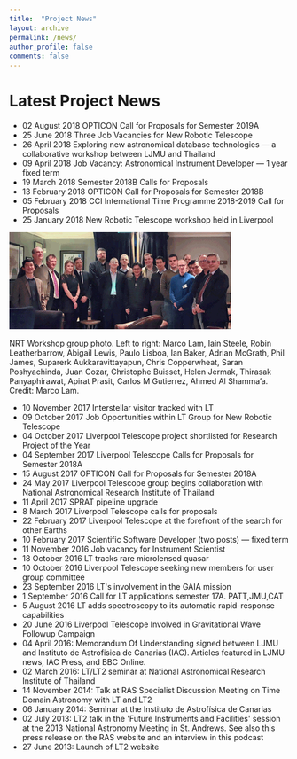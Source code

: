 ```yaml
---
title:  "Project News"
layout: archive
permalink: /news/
author_profile: false
comments: false
---
```


# Latest Project News

* 02 August 2018	OPTICON Call for Proposals for Semester 2019A
* 25 June 2018	Three Job Vacancies for New Robotic Telescope
* 26 April 2018	Exploring new astronomical database technologies — a collaborative workshop between LJMU and Thailand
* 09 April 2018	Job Vacancy: Astronomical Instrument Developer — 1 year fixed term
* 19 March 2018	Semester 2018B Calls for Proposals
* 13 February 2018	OPTICON Call for Proposals for Semester 2018B
* 05 February 2018	CCI International Time Programme 2018-2019 Call for Proposals
* 25 January 2018	New Robotic Telescope workshop held in Liverpool

![NRT workshop photo](_pages/NRTW_group_2_400.png) 

NRT Workshop group photo. Left to right: Marco Lam, Iain Steele, Robin Leatherbarrow, Abigail Lewis, Paulo Lisboa, Ian Baker, Adrian McGrath, Phil James, Suparerk Aukkaravittayapun, Chris Copperwheat, Saran Poshyachinda, Juan Cozar, Christophe Buisset, Helen Jermak, Thirasak Panyaphirawat, Apirat Prasit, Carlos M Gutierrez, Ahmed Al Shamma’a. Credit: Marco Lam.

* 10 November 2017	Interstellar visitor tracked with LT
* 09 October 2017	Job Opportunities within LT Group for New Robotic Telescope
* 04 October 2017	Liverpool Telescope project shortlisted for Research Project of the Year
* 04 September 2017	Liverpool Telescope Calls for Proposals for Semester 2018A
* 15 August 2017	OPTICON Call for Proposals for Semester 2018A
* 24 May 2017	Liverpool Telescope group begins collaboration with National Astronomical Research Institute of Thailand
* 11 April 2017	SPRAT pipeline upgrade
* 8 March 2017	Liverpool Telescope calls for proposals
* 22 February 2017	Liverpool Telescope at the forefront of the search for other Earths
* 10 February 2017	Scientific Software Developer (two posts) — fixed term
* 11 November 2016	Job vacancy for Instrument Scientist
* 18 October 2016	LT tracks rare microlensed quasar
* 10 October 2016	Liverpool Telescope seeking new members for user group committee
* 23 September 2016	LT's involvement in the GAIA mission
* 1 September 2016	Call for LT applications semester 17A. PATT,JMU,CAT
* 5 August 2016	LT adds spectroscopy to its automatic rapid-response capabilities
* 20 June 2016	Liverpool Telescope Involved in Gravitational Wave Followup Campaign
* 04 April 2016: Memorandum Of Understanding signed between LJMU and Instituto de Astrofisica de Canarias (IAC). Articles featured in LJMU news, IAC Press, and BBC Online.
* 02 March 2016: LT/LT2 seminar at National Astronomical Research Institute of Thailand
* 14 November 2014: Talk at RAS Specialist Discussion Meeting on Time Domain Astronomy with LT and LT2
* 06 January 2014: Seminar at the Instituto de Astrofísica de Canarias
* 02 July 2013: LT2 talk in the 'Future Instruments and Facilities' session at the 2013 National Astronomy Meeting in St. Andrews. See also this press release on the RAS website and an interview in this podcast
* 27 June 2013: Launch of LT2 website
